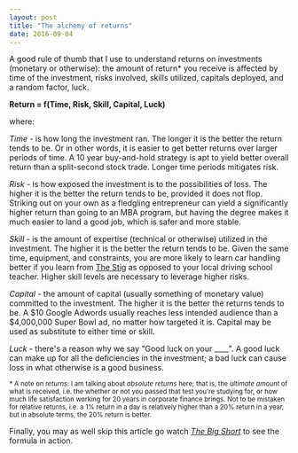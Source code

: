 ```yaml
---
layout: post
title: "The alchemy of returns"
date: 2016-09-04
---
```

A good rule of thumb that I use to understand returns on investments (monetary or otherwise): the amount of return* you receive is affected by time of the investment, risks involved, skills utilized, capitals deployed, and a random factor, luck.

**Return = f(Time, Risk, Skill, Capital, Luck)**

where:

_Time_ - is how long the investment ran. The longer it is the better the return tends to be. Or in other words, it is easier to get better returns over larger periods of time. A 10 year buy-and-hold strategy is apt to yield better overall return than a split-second stock trade. Longer time periods mitigates risk.

_Risk_ - is how exposed the investment is to the possibilities of loss. The higher it is the better the return tends to be, provided it does not flop. Striking out on your own as a fledgling entrepreneur can yield a significantly higher return than going to an MBA program, but having the degree makes it much easier to land a good job, which is safer and more stable.

_Skill_ - is the amount of expertise (technical or otherwise) utilized in the investment. The higher it is the better the return tends to be. Given the same time, equipment, and constraints, you are more likely to learn car handling better if you learn from [The Stig](https://en.wikipedia.org/wiki/The_Stig) as opposed to your local driving school teacher. Higher skill levels are necessary to leverage higher risks.

_Capital_ - the amount of capital (usually something of monetary value) committed to the investment. The higher it is the better the returns tends to be. A $10 Google Adwords usually reaches less intended audience than a $4,000,000 Super Bowl ad, no matter how targeted it is. Capital may be used as substitute to either time or skill.

_Luck_ - there's a reason why we say "Good luck on your ____". A good luck can make up for all the deficiencies in the investment; a bad luck can cause loss in what otherwise is a good business.

<small>\* A note on _returns_: I am talking about _absolute returns_ here; that is, the _ultimate amount_ of what is received, i.e. the whether or not you passed that test you're studying for, or how much life satisfaction working for 20 years in corporate finance brings. Not to be mistaken for relative returns, i.e. a 1% return in a day is relatively higher than a 20% return in a year, but in absolute terms, the 20% return is better. </small>

Finally, you may as well skip this article go watch _[The Big Short](http://www.imdb.com/title/tt1596363/)_ to see the formula in action.
